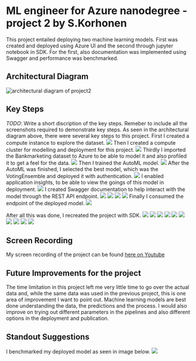 # ML engineer for Azure nanodegree - project 2 by S.Korhonen

This project entailed deploying two machine learning models. First was created and deployed using Azure UI and the second through jupyter notebook in SDK. 
For the first, also documentation was implemented using Swagger and performance was benchmarked.

## Architectural Diagram
![architectural diagram of project2](/screenshots/Architectural_diagram.png)

## Key Steps
*TODO*: Write a short discription of the key steps. Remeber to include all the screenshots required to demonstrate key steps. 
As seen in the architectural diagram above, there were several key steps to this project. First I created a compute instance to explore the dataset.
![](/screenshots/Compute-instance-running.png)
Then I created a compute cluster for modelling and deployment for this project.
![](/screenshots/Cluster-running.png)
Thirdly I imported the Bankmarketing dataset to Azure to be able to model it and also profiled it to get a feel for the data.
![](/screenshots/Bankmarketing-data-in-azure.png)
Then I trained the AutoML model.
![](/screenshots/completed_automl_run1.png)
After the AutoML was finished, I selected the best model, which was the VotingEnsemble and deployed it with authentication.
![](/screenshots/Best_model_run1_deployed.png)
I enabled application insights, to be able to view the goings of this model in deployment.
![](/screenshots/Application_insights_enabled.png)
I created Swagger documentation to help interact with the model through the REST API endpoint.
![](/screenshots/Swagger_on_localhost.png)
![](/screenshots/Swagger_get.png)
![](/screenshots/Swagger_post.png)
![](/screenshots/Swagger_responses.png)
Finally I consumed the endpoint of the deployed model.
![](/screenshots/Running_endpoint_API_call.png)

After all this was done, I recreated the project with SDK.
![](/screenshots/SDK_running_pipeline.png)
![](/screenshots/SDK-pipeline_running.png)
![](/screenshots/SDK_pipeline_run_overview.png)
![](/screenshots/SDK_Models_running.png)
![](/screenshots/SDK_Bankmarketing_train_finished_run.png)
![](/screenshots/SDK_automl_endpoint.png)
![](/screenshots/SDK_automl_overview.png)
![](/screenshots/SDK_active_endpoint.png)
![](/screenshots/SDK_deployed_active_endpoint.png)
![](/screenshots/SDK_rundetails_widget.png)

## Screen Recording
My screen recording of the project can be found [here on Youtube](https://youtu.be/IFRC-Co59mY)

## Future Improvements for the project
The time limitation in this project left me very little time to go over the actual data and, while the same data was used in the previous project, this is one area
of improvement I want to point out. Machine learning models are best done understanding the data, the predictions and the process. I
would also improve on trying out different parameters in the pipelines and also different options in the deployment and publication.

## Standout Suggestions
I benchmarked my deployed model as seen in image below.
![](/screenshots/benchmark.png)
